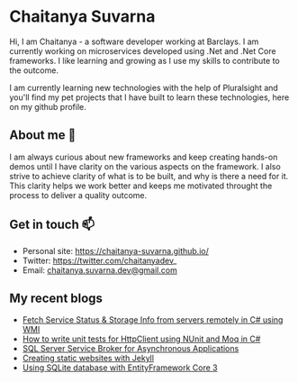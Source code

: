 # Chaitanya Suvarna

Hi, I am Chaitanya - a software developer working at Barclays. I am currently working on microservices developed using .Net and .Net Core frameworks. I like learning and growing as I use my skills to contribute to the outcome.

I am currently learning new technologies with the help of Pluralsight and you'll find my pet projects that I have built to learn these technologies, here on my github profile.

## About me 🔭
I am always curious about new frameworks and keep creating hands-on demos until I have clarity on the various aspects on the framework. I also strive to achieve clarity of what is to be built, and why is there a need for it. This clarity helps we work better and keeps me motivated throught the process to deliver a quality outcome.

## Get in touch 📫 
- Personal site: https://chaitanya-suvarna.github.io/
- Twitter: https://twitter.com/chaitanyadev_
- Email: chaitanya.suvarna.dev@gmail.com

## My recent blogs

- [Fetch Service Status & Storage Info from servers remotely in C# using WMI](https://chaitanyasuvarna.wordpress.com/2020/09/19/wmi-in-dotnet/)
- [How to write unit tests for HttpClient using NUnit and Moq in C#](https://chaitanyasuvarna.wordpress.com/2020/09/06/nunit-test-for-httpclient-moq/)
- [SQL Server Service Broker for Asynchronous Applications](https://chaitanyasuvarna.wordpress.com/2020/08/23/sql-server-service-broker/)
- [Creating static websites with Jekyll](https://chaitanyasuvarna.wordpress.com/2020/08/07/creating-static-websites-with-jekyll/)
- [Using SQLite database with EntityFramework Core 3](https://chaitanyasuvarna.wordpress.com/2020/07/26/sqlite-with-efcore-3/)


<!--
**chaitanya-suvarna/chaitanya-suvarna** is a ✨ _special_ ✨ repository because its `README.md` (this file) appears on your GitHub profile.
-->
